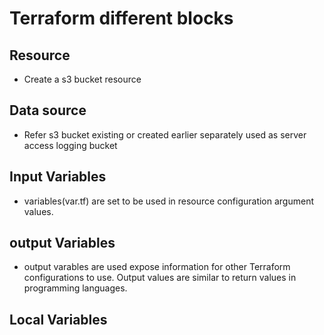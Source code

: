 # Terraform different blocks

## Resource
  - Create a s3 bucket resource
## Data source
  - Refer s3 bucket existing or created earlier separately used as server access logging bucket
## Input Variables
  - variables(var.tf) are set to be used in resource configuration argument values.
## output Variables
  - output varables are used  expose information for other Terraform configurations to use. Output values are similar to return values in programming languages.
## Local Variables
